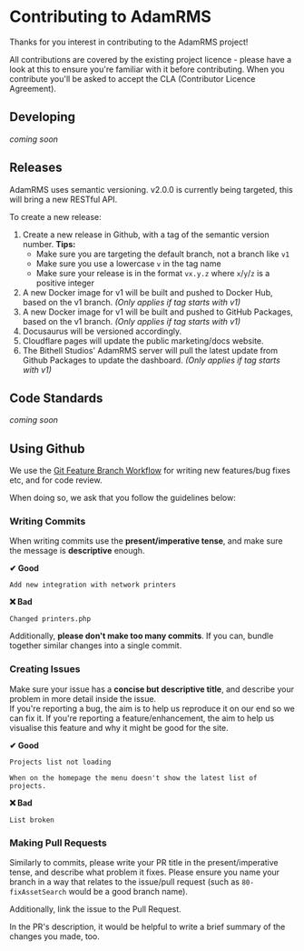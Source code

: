 # Contributing to AdamRMS

Thanks for you interest in contributing to the AdamRMS project!

All contributions are covered by the existing project licence - please have a look at this to ensure you're familiar with it before contributing. When you contribute you'll be asked to accept the CLA (Contributor Licence Agreement).

## Developing

*coming soon*

## Releases

AdamRMS uses semantic versioning. v2.0.0 is currently being targeted, this will bring a new RESTful API. 

To create a new release:

1. Create a new release in Github, with a tag of the semantic version number. **Tips:**
    - Make sure you are targeting the default branch, not a branch like `v1`
    - Make sure you use a lowercase `v` in the tag name
    - Make sure your release is in the format `vx.y.z` where `x`/`y`/`z` is a positive integer
1. A new Docker image for v1 will be built and pushed to Docker Hub, based on the v1 branch. *(Only applies if tag starts with v1)* 
1. A new Docker image for v1 will be built and pushed to GitHub Packages, based on the v1 branch. *(Only applies if tag starts with v1)* 
1. Docusaurus will be versioned accordingly.
1. Cloudflare pages will update the public marketing/docs website.
1. The Bithell Studios' AdamRMS server will pull the latest update from Github Packages to update the dashboard. *(Only applies if tag starts with v1)* 

## Code Standards

*coming soon*

## Using Github

We use the [Git Feature Branch Workflow](https://www.atlassian.com/git/tutorials/comparing-workflows/feature-branch-workflow) for writing new features/bug fixes etc, and for code review.

When doing so, we ask that you follow the guidelines below:

### Writing Commits

When writing commits use the **present/imperative tense**, and make sure the message is **descriptive** enough.

**✔ Good**

```
Add new integration with network printers
```

**❌ Bad**

```
Changed printers.php
```

Additionally, **please don't make too many commits**. If you can, bundle together similar changes into a single commit.


### Creating Issues

Make sure your issue has a **concise but descriptive title**, and describe your problem in more detail inside the issue.  
If you're reporting a bug, the aim is to help us reproduce it on our end so we can fix it. If you're reporting a feature/enhancement, the aim to help us visualise this feature and why it might be good for the site.

**✔ Good**

```
Projects list not loading

When on the homepage the menu doesn't show the latest list of projects.
```

**❌ Bad**

```
List broken
```

### Making Pull Requests

Similarly to commits, please write your PR title in the present/imperative tense, and describe what problem it fixes. Please ensure you name your branch in a way that relates to the issue/pull request (such as `80-fixAssetSearch` would be a good branch name).

Additionally, link the issue to the Pull Request. 

In the PR's description, it would be helpful to write a brief summary of the changes you made, too.